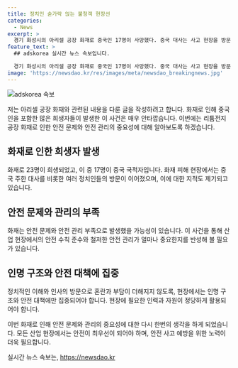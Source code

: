 ```yaml
---
title: 정치인 숟가락 얹는 불청객 현장선
categories:
  - News
excerpt: >
  경기 화성시의 아리셀 공장 화재로 중국인 17명이 사망했다. 중국 대사는 사고 현장을 방문하며 한국 기업에 교훈을 남기고, 현지 정치인들도 방문했다. 그러나 일각에서는 정치인들의 방문이 사고 수습에 도움이 되지 않는다는 우려가 나오고 있으며, 이에 국민의힘 나경원 의원은 현장 방문을 자제했다.
feature_text: >
  ## adskorea 실시간 뉴스 속보입니다.

  경기 화성시의 아리셀 공장 화재로 중국인 17명이 사망했다. 중국 대사는 사고 현장을 방문하며 한국 기업에 교훈을 남기고, 현지 정치인들도 방문했다. 그러나 일각에서는 정치인들의 방문이 사고 수습에 도움이 되지 않는다는 우려가 나오고 있으며, 이에 국민의힘 나경원 의원은 현장 방문을 자제했다.
image: 'https://newsdao.kr/res/images/meta/newsdao_breakingnews.jpg'
---
```


<p><img src="https://newsdao.kr/res/images/meta/newsdao_breakingnews.jpg" alt="adskorea 속보" /></p>

<p>저는 아리셀 공장 화재와 관련된 내용을 다룬 글을 작성하려고 합니다. 화재로 인해 중국인을 포함한 많은 희생자들이 발생한 이 사건은 매우 안타깝습니다. 이번에는 리튬전지 공장 화재로 인한 안전 문제와 안전 관리의 중요성에 대해 알아보도록 하겠습니다.</p>

<h2 data-ke-size="size26">화재로 인한 희생자 발생</h2>

<p data-ke-size="size16">화재로 23명이 희생되었고, 이 중 17명이 중국 국적자입니다. 화재 피해 현장에서는 중국 주한 대사를 비롯한 여러 정치인들의 방문이 이어졌으며, 이에 대한 지적도 제기되고 있습니다.</p>

<h2 data-ke-size="size26">안전 문제와 관리의 부족</h2>

<p data-ke-size="size16">화재는 안전 문제와 안전 관리 부족으로 발생했을 가능성이 있습니다. 이 사건을 통해 산업 현장에서의 안전 수칙 준수와 철저한 안전 관리가 얼마나 중요한지를 반성해 볼 필요가 있습니다.</p>

<h2 data-ke-size="size26">인명 구조와 안전 대책에 집중</h2>

<p data-ke-size="size16">정치적인 이해와 인사의 방문으로 혼란과 부담이 더해지지 않도록, 현장에서는 인명 구조와 안전 대책에만 집중되어야 합니다. 현장에 필요한 인력과 자원이 정당하게 활용되어야 합니다.</p>

<p>이번 화재로 인해 안전 문제와 관리의 중요성에 대한 다시 한번의 생각을 하게 되었습니다. 모든 산업 현장에서는 안전이 최우선이 되어야 하며, 안전 사고 예방을 위한 노력이 더욱 필요합니다.</p>
실시간 뉴스 속보는, <a href="https://newsdao.kr" rel="dofollow">https://newsdao.kr</a>


